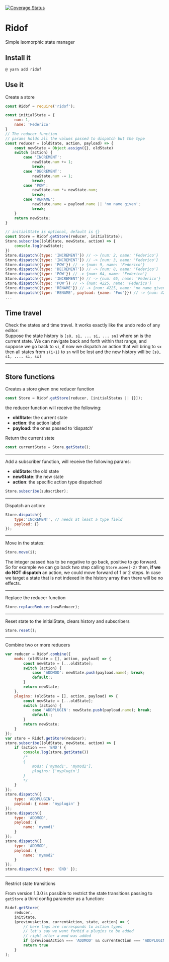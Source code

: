 [![Coverage Status](https://coveralls.io/repos/github/fedeghe/ridof/badge.svg?branch=master)](https://coveralls.io/github/fedeghe/ridof?branch=master)

# Ridof

Simple isomorphic state manager

## Install it

    @ yarn add ridof

## Use it

Create a store
``` js
const Ridof = require('ridof');

const initialState = {
    num: 1,
    name: 'Federico'
}
// The reducer function
// params holds all the values passed to dispatch but the type
const reducer = (oldState, action, payload) => {
    const newState = Object.assign({}, oldState)
    switch (action) {
        case 'INCREMENT':
            newState.num += 1;
            break;
        case 'DECREMENT':
            newState.num -= 1;
            break;
        case 'POW':
            newState.num *= newState.num;
            break;
        case 'RENAME':
            newState.name = payload.name || 'no name given';
            break;
    }
    return newState;
}

// initialState is optional, default is {}
const Store = Ridof.getStore(reducer, initialState);
Store.subscribe((oldState, newState, action) => {
    console.log(newState);
})
Store.dispatch({type: 'INCREMENT'}) // -> {num: 2, name: 'Federico'}
Store.dispatch({type: 'INCREMENT'}) // -> {num: 3, name: 'Federico'}
Store.dispatch({type: 'POW'}) // -> {num: 9, name: 'Federico'}
Store.dispatch({type: 'DECREMENT'}) // -> {num: 8, name: 'Federico'}
Store.dispatch({type: 'POW'}) // -> {num: 64, name: 'Federico'}
Store.dispatch({type: 'INCREMENT'}) // -> {num: 65, name: 'Federico'}
Store.dispatch({type: 'POW'}) // -> {num: 4225, name: 'Federico'}
Store.dispatch({type: 'RENAME'}) // -> {num: 4225, name: 'no name given'}
Store.dispatch({type: 'RENAME', payload: {name: 'Foo'}}) // -> {num: 4225, name: 'Foo'}
...
```
## Time travel 
Check the states and time travel. It works exactly like the undo redo of any editor:  
Suppose the state history is `[s0, s1, ... si, ... sn]` where sn is the current state. We can navigate back and forth within that range, and suppose we go back to `si`, if now we dispatch an action that will bring to `sx` then all states from `s(i+1)` to `sn` will be lost and the new history will be `[s0, s1, .... si, sx]`

----

## Store functions

Creates a store given one reducer function 
``` js
const Store = Ridof.getStore(reducer, [initialStatus || {}]);
```
the reducer function will receive the following:
- **oldState**: the current state
- **action**: the action label
- **payload**: the ones passed to ‘dispatch’

Return the current state  
``` js
const currentState = Store.getState();
```
----
Add a subscriber function, will receive the following params:
- **oldState**: the old state
- **newState**: the new state
- **action**: the specific action type dispatched
``` js
Store.subscribe(subscriber);
```
-----

Dispatch an action:

``` js
Store.dispatch({
    type:'INCREMENT', // needs at least a type field
    payload: {}
});
```

-----
Move in the states:
``` js
Store.move(i);
```
The integer passed has to be negative to go back, positive to go forward. So for example we can go back two step calling `Store.move(-2)` then, **if we do NOT dispatch** an action, we could move forward of 1 or 2 steps. In case we target a state that is not indexed in the history array then there will be no effects. 

----
Replace the reducer function
``` js
Store.replaceReducer(newReducer);
```
-----
Reset state to the initialState, clears history and subscribers
``` js
Store.reset();
```
-----
Combine two or more reducers
``` js
var reducer = Ridof.combine({
    mods: (oldState = [], action, payload) => {
        const newState = [...oldState];
        switch (action) {
            case 'ADDMOD': newState.push(payload.name); break;
            default:;
        }
        return newState;
    },
    plugins: (oldState = [], action, payload) => {
        const newState = [...oldState];
        switch (action) {
            case 'ADDPLUGIN': newState.push(payload.name); break;
            default:;
        }
        return newState;
    }
});
var store = Ridof.getStore(reducer);
store.subscribe((oldState, newState, action) => {
    if (action === 'END') {
        console.log(store.getState())
        /*
        {   
            mods: ['mymod1', 'mymod2'],
            plugins: ['myplugin']
        }
        */
    }
});
store.dispatch({
    type: 'ADDPLUGIN',
    payload: { name: 'myplugin' }
});
store.dispatch({
    type: 'ADDMOD',
    payload: {
        name: 'mymod1'
    }
});
store.dispatch({
    type: 'ADDMOD',
    payload: {
        name: 'mymod2'
    }
});
store.dispatch({ type: 'END' });
```
-----

Restrict state transitions  

From version 1.3.0 is possible to restrict the state transitions passing to `getStore` a third config parameter as a function: 

``` js
Ridof.getStore(
    reducer,
    initState,
    (previousAction, currentAction, state, action) => {
        // here tags are corresponds to action types
        // let's say we want forbid a plugins to be added 
        // right after a mod was added
        if (previousAction === 'ADDMOD' && currentAction === 'ADDPLUGIN') return false
        return true
    }
);
```